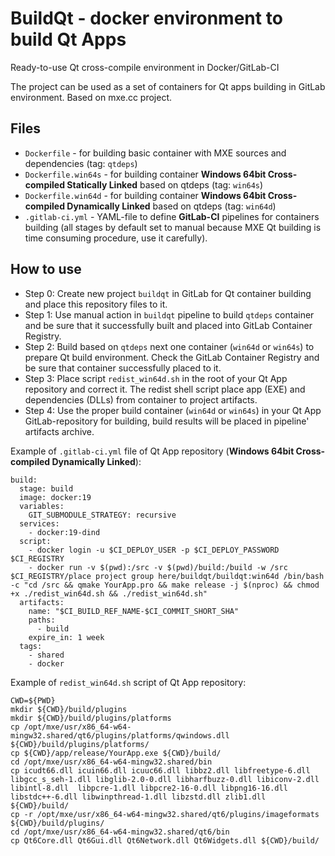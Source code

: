 # BuildQt - docker environment to build Qt Apps
Ready-to-use Qt cross-compile environment in Docker/GitLab-CI

The project can be used as a set of containers for Qt apps building in GitLab environment.
Based on mxe.cc project.

## Files
* `Dockerfile` - for building basic container with MXE sources and dependencies (tag: `qtdeps`)
* `Dockerfile.win64s` - for building container **Windows 64bit Cross-compiled Statically Linked** based on qtdeps (tag: `win64s`)
* `Dockerfile.win64d` - for building container **Windows 64bit Cross-compiled Dynamically Linked** based on qtdeps (tag: `win64d`)
* `.gitlab-ci.yml` - YAML-file to define **GitLab-CI** pipelines for containers building (all stages by default set to manual because MXE Qt building is time consuming procedure, use it carefully).

## How to use
* Step 0: Create new project `buildqt` in GitLab for Qt container building and place this repository files to it.
* Step 1: Use manual action in `buildqt` pipeline to build `qtdeps` container and be sure that it successfully built and placed into GitLab Container Registry.
* Step 2: Build based on `qtdeps` next one container (`win64d` or `win64s`) to prepare Qt build environment. Check the GitLab Container Registry and be sure that container successfully placed to it.
* Step 3: Place script `redist_win64d.sh` in the root of your Qt App repository and correct it. The redist shell script place app (EXE) and dependencies (DLLs) from container to project artifacts. 
* Step 4: Use the proper build container (`win64d` or `win64s`) in your Qt App GitLab-repository for building, build results will be placed in pipeline' artifacts archive.

Example of `.gitlab-ci.yml` file of Qt App repository (**Windows 64bit Cross-compiled Dynamically Linked**):
```
build:
  stage: build
  image: docker:19
  variables:
    GIT_SUBMODULE_STRATEGY: recursive
  services: 
    - docker:19-dind
  script:
    - docker login -u $CI_DEPLOY_USER -p $CI_DEPLOY_PASSWORD $CI_REGISTRY
    - docker run -v $(pwd):/src -v $(pwd)/build:/build -w /src $CI_REGISTRY/place project group here/buildqt/buildqt:win64d /bin/bash -c "cd /src && qmake YourApp.pro && make release -j $(nproc) && chmod +x ./redist_win64d.sh && ./redist_win64d.sh"
  artifacts:
    name: "$CI_BUILD_REF_NAME-$CI_COMMIT_SHORT_SHA"
    paths:
      - build
    expire_in: 1 week
  tags:
    - shared
    - docker
```

Example of `redist_win64d.sh` script of Qt App repository:
```
CWD=${PWD}
mkdir ${CWD}/build/plugins
mkdir ${CWD}/build/plugins/platforms
cp /opt/mxe/usr/x86_64-w64-mingw32.shared/qt6/plugins/platforms/qwindows.dll ${CWD}/build/plugins/platforms/
cp ${CWD}/app/release/YourApp.exe ${CWD}/build/
cd /opt/mxe/usr/x86_64-w64-mingw32.shared/bin
cp icudt66.dll icuin66.dll icuuc66.dll libbz2.dll libfreetype-6.dll libgcc_s_seh-1.dll libglib-2.0-0.dll libharfbuzz-0.dll libiconv-2.dll libintl-8.dll  libpcre-1.dll libpcre2-16-0.dll libpng16-16.dll libstdc++-6.dll libwinpthread-1.dll libzstd.dll zlib1.dll ${CWD}/build/
cp -r /opt/mxe/usr/x86_64-w64-mingw32.shared/qt6/plugins/imageformats ${CWD}/build/plugins/
cd /opt/mxe/usr/x86_64-w64-mingw32.shared/qt6/bin
cp Qt6Core.dll Qt6Gui.dll Qt6Network.dll Qt6Widgets.dll ${CWD}/build/
```
